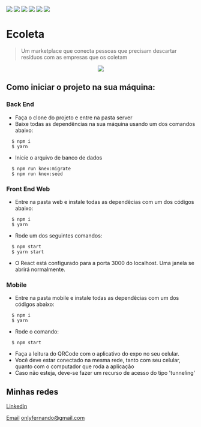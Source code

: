 ![](https://img.shields.io/badge/npm-6.14.4-green)
![](https://img.shields.io/badge/node-12.17.0-darkgreen)
![](https://img.shields.io/badge/sqlite3-4.2.0-yellow)
![](https://img.shields.io/badge/React-3.4.1-blue)
![](https://img.shields.io/badge/React%20Native-4.0.0-blue)
![](https://img.shields.io/badge/Expo-3.21.5-lightgrey)


# Ecoleta
> Um marketplace que conecta pessoas que precisam descartar resíduos com as empresas que os coletam

<p align="center">
  <img src="https://raw.githubusercontent.com/nwl-01/ecoleta/master/capa.svg">
</p>

## Como iniciar o projeto na sua máquina:

### Back End
- Faça o clone do projeto e entre na pasta server
- Baixe todas as dependências na sua máquina usando um dos comandos abaixo:
```
  $ npm i
  $ yarn
```
- Inicíe o arquivo de banco de dados
```
  $ npm run knex:migrate
  $ npm run knex:seed
```

### Front End Web
- Entre na pasta web e instale todas as dependêcias com um dos códigos abaixo:
```
  $ npm i
  $ yarn
```
- Rode um dos seguintes comandos:
```
  $ npm start
  $ yarn start
```
- O React está configurado para a porta 3000 do localhost. Uma janela se abrirá normalmente.

### Mobile
- Entre na pasta mobile e instale todas as dependêcias com um dos códigos abaixo:
```
  $ npm i
  $ yarn
```
- Rode o comando:
```
  $ npm start
```
- Faça a leitura do QRCode com o aplicativo do expo no seu celular.
- Você deve estar conectado na mesma rede, tanto com seu celular, quanto com o computador que roda a aplicação
- Caso não esteja, deve-se fazer um recurso de acesso do tipo 'tunneling'


## Minhas redes

[Linkedin](https://www.linkedin.com/in/13nunes/)

[Email](onlyfernando@gmail.com) onlyfernando@gmail.com

